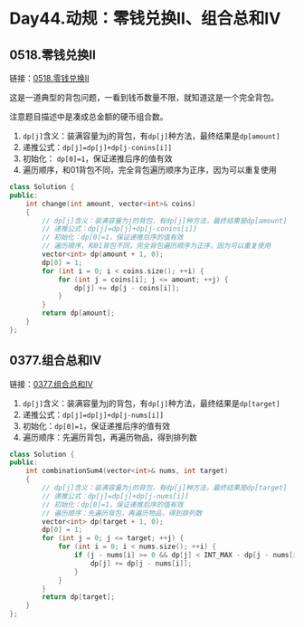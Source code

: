 # Day44.动规：零钱兑换II、组合总和IV


## 0518.零钱兑换II

链接：[0518.零钱兑换II](https://leetcode.cn/problems/coin-change-ii/)

这是一道典型的背包问题，一看到钱币数量不限，就知道这是一个完全背包。

注意题目描述中是凑成总金额的硬币组合数。

1. `dp[j]`含义：装满容量为j的背包，有`dp[j]`种方法，最终结果是`dp[amount]`
2. 递推公式：`dp[j]=dp[j]+dp[j-conins[i]]`
3. 初始化： `dp[0]=1`，保证递推后序的值有效
4. 遍历顺序，和01背包不同，完全背包遍历顺序为正序，因为可以重复使用

```cpp
class Solution {
public:
    int change(int amount, vector<int>& coins)
    {
        // dp[j]含义：装满容量为j的背包，有dp[j]种方法，最终结果是dp[amount]
        // 递推公式：dp[j]=dp[j]+dp[j-conins[i]]
        // 初始化：dp[0]=1，保证递推后序的值有效
        // 遍历顺序，和01背包不同，完全背包遍历顺序为正序，因为可以重复使用
        vector<int> dp(amount + 1, 0);
        dp[0] = 1;
        for (int i = 0; i < coins.size(); ++i) {
            for (int j = coins[i]; j <= amount; ++j) {
                dp[j] += dp[j - coins[i]];
            }
        }
        return dp[amount];
    }
};

```







## 0377.组合总和Ⅳ

链接：[0377.组合总和Ⅳ](https://leetcode.cn/problems/combination-sum-iv/)

1. `dp[j]`含义：装满容量为j的背包，有`dp[j]`种方法，最终结果是`dp[target]`
2. 递推公式：`dp[j]=dp[j]+dp[j-nums[i]]`
3. 初始化：`dp[0]=1`，保证递推后序的值有效
4. 遍历顺序：先遍历背包，再遍历物品，得到排列数

```cpp
class Solution {
public:
    int combinationSum4(vector<int>& nums, int target)
    {
        // dp[j]含义：装满容量为j的背包，有dp[j]种方法，最终结果是dp[target]
        // 递推公式：dp[j]=dp[j]+dp[j-nums[i]]
        // 初始化：dp[0]=1，保证递推后序的值有效
        // 遍历顺序：先遍历背包，再遍历物品，得到排列数
        vector<int> dp(target + 1, 0);
        dp[0] = 1;
        for (int j = 0; j <= target; ++j) {
            for (int i = 0; i < nums.size(); ++i) {
                if (j - nums[i] >= 0 && dp[j] < INT_MAX - dp[j - nums[i]]) {
                    dp[j] += dp[j - nums[i]];
                }
            }
        }
        return dp[target];
    }
};

```





